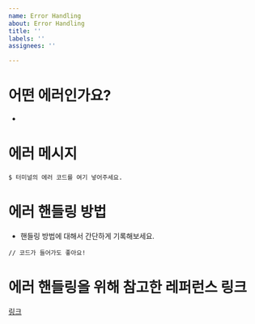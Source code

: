 ```yaml
---
name: Error Handling
about: Error Handling
title: ''
labels: ''
assignees: ''

---
```


# 어떤 에러인가요?
- 
# 에러 메시지
```
$ 터미널의 에러 코드를 여기 넣어주세요.
```
# 에러 핸들링 방법
- 핸들링 방법에 대해서 간단하게 기록해보세요.
```
// 코드가 들어가도 좋아요!
```
# 에러 핸들링을 위해 참고한 레퍼런스 링크
[링크](https://)
